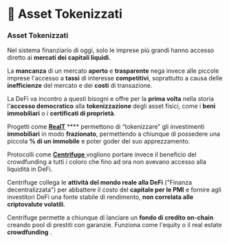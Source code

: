 # 🏡 Asset Tokenizzati

### Asset Tokenizzati <a href="#asset-tokenizzati" id="asset-tokenizzati"></a>

Nel sistema finanziario di oggi, solo le imprese più grandi hanno accesso diretto ai **mercati dei capitali liquidi.**

La **mancanza** di un mercato **aperto** e **trasparente** nega invece alle piccole imprese l'accesso a **tassi** di interesse **competitivi**, soprattutto a causa delle **inefficienze** del mercato e dei **costi** di transazione.

La DeFi va incontro a questi bisogni e offre per la **prima volta** nella storia l'**accesso democratico** alla **tokenizzazione** degli asset fisici, come i **beni immobiliari** o i **certificati di proprietà**.

Progetti come [**RealT**](https://realt.co/) **** permettono di “tokenizzare” gli investimenti **immobiliari** in modo **frazionato**, permettendo a chiunque di possedere una piccola **% di un immobile** e poter goder del suo apprezzamento.

Protocolli come [**Centrifuge** ](https://centrifuge.io/)vogliono portare invece il beneficio del crowdfunding a tutti i coloro che fino ad ora non avevano accesso alla liquidità in DeFi.

Centrifuge collega le **attività del mondo reale alla DeFi** ("Finanza decentralizzata") per abbattere il costo del **capitale per le PMI** e fornire agli investitori DeFi una fonte stabile di rendimento, **non correlata alle criptovalute volatili**.

Centrifuge permette a chiunque di lanciare un **fondo di credito on-chain** creando pool di prestiti con garanzie. Funziona come l'equity o il real estate **crowdfunding** .&#x20;
